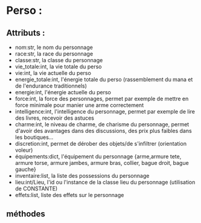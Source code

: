 # Perso : 

## Attributs : 

 - nom:str,              le nom du personnage
 - race:str,             la race du personnage
 - classe:str,           la classe du personnage
 - vie_totale:int,       la vie totale du perso
 - vie:int,              la vie actuelle du perso
 - energie_totale:int,   l'énergie totale du perso (rassemblement du mana et de l'endurance traditionnels)
 - energie:int,          l'énergie actuelle du perso
 - force:int,            la force des personnages, permet par exemple de mettre en force minimale pour manier une arme correctement
 - intelligence:int,     l'intelligence du personnage, permet par exemple de lire des livres, recevoir des astuces
 - charme:int,           le niveau de charme, de charisme du personnage, permet d'avoir des avantages dans des discussions, des prix plus faibles dans les boutiques...
 - discretion:int,       permet de dérober des objets/de s'infiltrer (orientation voleur)
 - équipements:dict,     l'équipement du personnage {arme,armure tete, armure torse, armure jambes, armure bras, collier, bague droit, bague gauche}
 - inventaire:list,      la liste des possessions du personnage
 - lieu:int/Lieu,        l'id ou l'instance de la classe lieu du personnage (utilisation de CONSTANTE)
 - effets:list,          liste des effets sur le personnage

## méthodes




